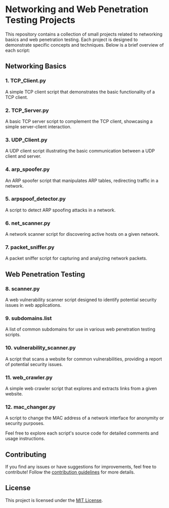 # Networking and Web Penetration Testing Projects

This repository contains a collection of small projects related to networking basics and web penetration testing. Each project is designed to demonstrate specific concepts and techniques. Below is a brief overview of each script:

## Networking Basics

### 1. TCP_Client.py

A simple TCP client script that demonstrates the basic functionality of a TCP client.

### 2. TCP_Server.py

A basic TCP server script to complement the TCP client, showcasing a simple server-client interaction.

### 3. UDP_Client.py

A UDP client script illustrating the basic communication between a UDP client and server.

### 4. arp_spoofer.py

An ARP spoofer script that manipulates ARP tables, redirecting traffic in a network.

### 5. arpspoof_detector.py

A script to detect ARP spoofing attacks in a network.

### 6. net_scanner.py

A network scanner script for discovering active hosts on a given network.

### 7. packet_sniffer.py

A packet sniffer script for capturing and analyzing network packets.

## Web Penetration Testing

### 8. scanner.py

A web vulnerability scanner script designed to identify potential security issues in web applications.

### 9. subdomains.list

A list of common subdomains for use in various web penetration testing scripts.

### 10. vulnerability_scanner.py

A script that scans a website for common vulnerabilities, providing a report of potential security issues.

### 11. web_crawler.py

A simple web crawler script that explores and extracts links from a given website.

### 12. mac_changer.py

A script to change the MAC address of a network interface for anonymity or security purposes.

Feel free to explore each script's source code for detailed comments and usage instructions.

## Contributing

If you find any issues or have suggestions for improvements, feel free to contribute! Follow the [contribution guidelines](CONTRIBUTING.md) for more details.

## License

This project is licensed under the [MIT License](LICENSE).
